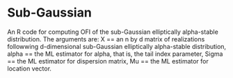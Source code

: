 # Sub-Gaussian
An R code for computing OFI of the sub-Gaussian elliptically alpha-stable distribution.
The arguments are: 
X     == an n by d matrix of realizations followwing d-dimensional sub-Gaussian elliptically alpha-stable distribution,
alpha == the ML estimator for alpha, that is, the tail index parameter,
Sigma == the ML estimator for dispersion matrix,
Mu    == the ML estimator for location vector.
